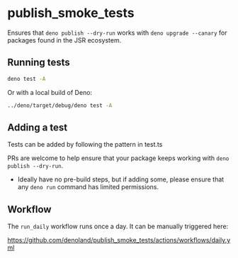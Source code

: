 # publish_smoke_tests

Ensures that `deno publish --dry-run` works with `deno upgrade --canary` for packages found in the JSR ecosystem.

## Running tests

```sh
deno test -A
```

Or with a local build of Deno:

```sh
../deno/target/debug/deno test -A
```

## Adding a test

Tests can be added by following the pattern in test.ts

PRs are welcome to help ensure that your package keeps working with `deno publish --dry-run`.

- Ideally have no pre-build steps, but if adding some, please ensure that any `deno run` command has limited permissions.

## Workflow

The `run_daily` workflow runs once a day. It can be manually triggered here:

https://github.com/denoland/publish_smoke_tests/actions/workflows/daily.yml
